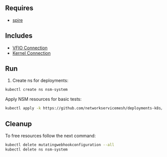 ## Requires

- [spire](../spire)

## Includes

- [VFIO Connection](../use-cases/Vfio2Noop)
- [Kernel Connection](../use-cases/SriovKernel2Noop)

## Run

1. Create ns for deployments:
```bash
kubectl create ns nsm-system
```

Apply NSM resources for basic tests:
```bash
kubectl apply -k https://github.com/networkservicemesh/deployments-k8s/examples/sriov?ref=9f80f52f38ca60f688a9931f6025bb92407d162a
```

## Cleanup

To free resources follow the next command:
```bash
kubectl delete mutatingwebhookconfiguration --all
kubectl delete ns nsm-system
```
